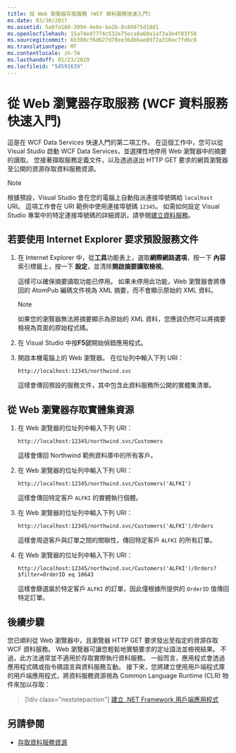 ```yaml
---
title: 從 Web 瀏覽器存取服務 (WCF 資料服務快速入門)
ms.date: 03/30/2017
ms.assetid: 5a6fa180-3094-4e6e-ba2b-8c80975d18d1
ms.openlocfilehash: 15a74e47774c532e75eca8a60a1af3a3e4f03f58
ms.sourcegitcommit: 6b308cf6d627d78ee36dbbae8972a310ac7fd6c8
ms.translationtype: MT
ms.contentlocale: zh-TW
ms.lasthandoff: 01/23/2019
ms.locfileid: "54591639"
---
```

# <a name="accessing-the-service-from-a-web-browser-wcf-data-services-quickstart"></a>從 Web 瀏覽器存取服務 (WCF 資料服務快速入門)

這是在 WCF Data Services 快速入門的第二項工作。 在這個工作中，您可以從 Visual Studio 啟動 WCF Data Services，並選擇性地停用 Web 瀏覽器中的摘要的讀取。 您接著擷取服務定義文件，以及透過送出 HTTP GET 要求的網頁瀏覽器至公開的資源存取資料服務資源。

> [!NOTE]
> 根據預設，Visual Studio 會在您的電腦上自動指派連接埠號碼給 `localhost` URI。 這項工作會在 URI 範例中使用連接埠號碼 `12345`。 如需如何設定 Visual Studio 專案中的特定連接埠號碼的詳細資訊，請參閱[建立資料服務](../../../../docs/framework/data/wcf/creating-the-data-service.md)。

## <a name="to-request-the-default-service-document-by-using-internet-explorer"></a>若要使用 Internet Explorer 要求預設服務文件

1.  在 Internet Explorer 中，從**工具**功能表上，選取**網際網路選項**，按一下 **內容**索引標籤上，按一下 **設定**，並清除**開啟摘要讀取檢視**。

     這樣可以確保摘要讀取功能已停用。 如果未停用此功能，Web 瀏覽器會將傳回的 AtomPub 編碼文件視為 XML 摘要，而不會顯示原始的 XML 資料。

    > [!NOTE]
    > 如果您的瀏覽器無法將摘要顯示為原始的 XML 資料，您應該仍然可以將摘要檢視為頁面的原始程式碼。

2.  在 Visual Studio 中按**F5**鍵開始偵錯應用程式。

3.  開啟本機電腦上的 Web 瀏覽器。 在位址列中輸入下列 URI：

    ```
    http://localhost:12345/northwind.svc
    ```

     這樣會傳回預設的服務文件，其中包含此資料服務所公開的實體集清單。

## <a name="to-access-entity-set-resources-from-a-web-browser"></a>從 Web 瀏覽器存取實體集資源

1.  在 Web 瀏覽器的位址列中輸入下列 URI：

    ```
    http://localhost:12345/northwind.svc/Customers
    ```

     這樣會傳回 Northwind 範例資料庫中的所有客戶。

2.  在 Web 瀏覽器的位址列中輸入下列 URI：

    ```
    http://localhost:12345/northwind.svc/Customers('ALFKI')
    ```

     這樣會傳回特定客戶 `ALFKI` 的實體執行個體。

3.  在 Web 瀏覽器的位址列中輸入下列 URI：

    ```
    http://localhost:12345/northwind.svc/Customers('ALFKI')/Orders
    ```

     這樣會周遊客戶與訂單之間的關聯性，傳回特定客戶 `ALFKI` 的所有訂單。

4.  在 Web 瀏覽器的位址列中輸入下列 URI：

    ```
    http://localhost:12345/northwind.svc/Customers('ALFKI')/Orders?$filter=OrderID eq 10643
    ```

     這樣會篩選屬於特定客戶 `ALFKI` 的訂單，因此僅根據所提供的 `OrderID` 值傳回特定訂單。

## <a name="next-steps"></a>後續步驟

您已順利從 Web 瀏覽器中，且瀏覽器 HTTP GET 要求發出至指定的資源存取 WCF 資料服務。 Web 瀏覽器可讓您輕鬆地實驗要求的定址語法並檢視結果。 不過，此方法通常並不適用於存取實際執行資料服務。 一般而言，應用程式會透過應用程式碼或指令碼語言與資料服務互動。 接下來，您將建立使用用戶端程式庫的用戶端應用程式，將資料服務資源視為 Common Language Runtime (CLR) 物件來加以存取：

> [!div class="nextstepaction"]
> [建立 .NET Framework 用戶端應用程式](../../../../docs/framework/data/wcf/creating-the-dotnet-client-application-wcf-data-services-quickstart.md)

## <a name="see-also"></a>另請參閱

- [存取資料服務資源](../../../../docs/framework/data/wcf/accessing-data-service-resources-wcf-data-services.md)
